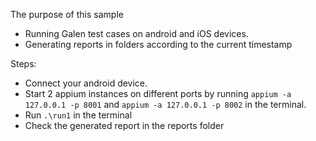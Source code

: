 The purpose of this sample
* Running Galen test cases on android and iOS devices.
* Generating reports in folders according to the current timestamp

Steps:
* Connect your android device.
* Start 2 appium instances on different ports by running `appium -a 127.0.0.1 -p 8001` and `appium -a 127.0.0.1 -p 8002` in the terminal.
* Run `.\run1` in the terminal
* Check the generated report in the reports folder
